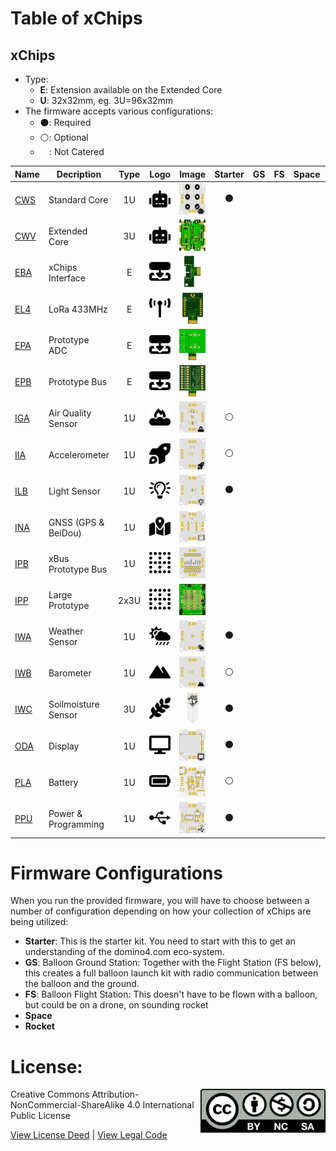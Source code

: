 # Table of xChips

## xChips

- Type: 
  - **E**: Extension available on the Extended Core
  - **U**: 32x32mm, eg. 3U=96x32mm
- The firmware accepts various configurations:
  - :black_circle:: Required
  - :white_circle:: Optional
  - `  `: Not Catered

| Name | Decription |Type| Logo | Image  | Starter | GS | FS | Space | Rocket 
| -- | -- | :--:| :--:| :--:|  :--:|:--:| :--:|:--:| :--:|
| [CWS](https://github.com/domino4com/CWS) | Standard Core|1U|<img src="assets/CWS.svg" width=50> | <img src="assets/CWS.png" height=50>|:black_circle:|||||
| [CWV](https://github.com/domino4com/CWV) | Extended Core|3U|<img src="assets/CWS.svg" width=50> | <img src="assets/CWV.png" height=50>||||||
| [EBA](https://github.com/domino4com/EBA) | xChips Interface |E| <img src="assets/EXT.svg" width=50> | <img src="assets/EBA.png" height=50>||||||
| [EL4](https://github.com/domino4com/ELx) | LoRa 433MHz| E|<img src="assets/ELx.svg" width=50> | <img src="assets/ELx.png" height=50>||||||
| [EPA](https://github.com/domino4com/EPA) | Prototype ADC | E|<img src="assets/EXT.svg" width=50> | <img src="assets/EPA.png" height=50>||||||
| [EPB](https://github.com/domino4com/EPB) | Prototype Bus | E|<img src="assets/EXT.svg" width=50> | <img src="assets/EPB.png" height=50>||||||
| [IGA](https://github.com/domino4com/IGA) | Air Quality Sensor |1U|<img src="assets/IGA.svg" width=50> | <img src="assets/IGA.png" height=50>|:white_circle:|||||
| [IIA](https://github.com/domino4com/IIA) | Accelerometer |1U|<img src="assets/IIA.svg" width=50> |<img src="assets/IIA.png" height=50>|:white_circle:|||||
| [ILB](https://github.com/domino4com/ILB) | Light Sensor |1U|<img src="assets/ILB.svg" width=50> | <img src="assets/ILB.png" height=50>|:black_circle:|||||
| [INA](https://github.com/domino4com/INA) | GNSS (GPS & BeiDou) |1U|<img src="assets/INA.svg" width=50> |<img src="assets/INA.png" height=50>||||||
| [IPB](https://github.com/domino4com/IPB) | xBus Prototype Bus |1U|<img src="assets/IP.svg" width=50> |<img src="assets/IPB.png" height=50>||||||
| [IPP](https://github.com/domino4com/IPP) | Large Prototype |2x3U|<img src="assets/IP.svg" width=50> |<img src="assets/IPP.png" height=50>||||||
| [IWA](https://github.com/domino4com/IWA) | Weather Sensor |1U|<img src="assets/IWA.svg" width=50> |<img src="assets/IWA.png" height=50>|:black_circle:|||||
| [IWB](https://github.com/domino4com/IWB) | Barometer |1U|<img src="assets/IWB.svg" width=50> | <img src="assets/IWB.png" height=50>|:white_circle:|||||
| [IWC](https://github.com/domino4com/IWC) | Soilmoisture Sensor|3U|<img src="assets/IWC.svg" width=50> | <img src="assets/IWC.png" height=50>|:black_circle:|||||
| [ODA](https://github.com/domino4com/ODA) | Display |1U|<img src="assets/ODA.svg" width=50> | <img src="assets/ODA.png" height=50>|:black_circle:|||||
| [PLA](https://github.com/domino4com/PLA) | Battery |1U|<img src="assets/PLA.svg" width=50> | <img src="assets/PLA.png" height=50>|:white_circle:|||||
| [PPU](https://github.com/domino4com/PPU) | Power & Programming |1U|<img src="assets/PPU.svg" width=50> | <img src="assets/PPU.png" height=50>|:black_circle:|||||

# Firmware Configurations
When you run the provided firmware, you will have to choose between a number of configuration depending on how your collection of xChips are being utilized:
- **Starter**: This is the starter kit. You need to start with this to get an understanding of the domino4.com eco-system.
- **GS**: Balloon Ground Station: Together with the Flight Station (FS below), this creates a full balloon launch kit with radio communication between the balloon and the ground.
- **FS**: Balloon Flight Station: This doesn't have to be flown with a balloon, but could be on a drone, on sounding rocket
- **Space**
- **Rocket** 

# License: 
<img src="assets/CC-BY-NC-SA.svg" width=200 align="right">
Creative Commons Attribution-NonCommercial-ShareAlike 4.0 International Public License

[View License Deed](https://creativecommons.org/licenses/by-nc-sa/4.0/) | [View Legal Code](https://creativecommons.org/licenses/by-nc-sa/4.0/legalcode)
